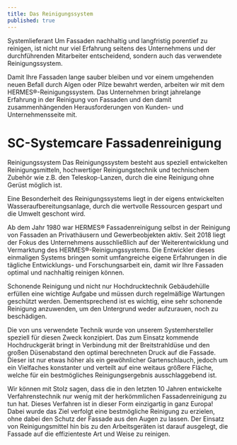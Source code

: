 ```yaml
---
title: Das Reinigungssystem
published: true
---
```


Systemlieferant Um Fassaden nachhaltig und langfristig porentief zu reinigen,
ist nicht nur viel Erfahrung seitens des Unternehmens und der durchführenden
Mitarbeiter entscheidend, sondern auch das verwendete Reinigungssystem.

Damit Ihre Fassaden lange sauber bleiben und vor einem umgehenden neuen Befall
durch Algen oder Pilze bewahrt werden, arbeiten wir mit dem
HERMES®-Reinigungssystem. Das Unternehmen bringt jahrelange Erfahrung in der
Reinigung von Fassaden und den damit zusammenhängenden Herausforderungen von
Kunden- und Unternehmensseite mit.

# SC-Systemcare Fassadenreinigung

Reinigungssystem​ Das Reinigungssystem besteht aus speziell entwickelten
Reinigungsmitteln, hochwertiger Reinigungstechnik und technischem Zubehör wie
z.B. den Teleskop-Lanzen, durch die eine Reinigung ohne Gerüst möglich ist.

Eine Besonderheit des Reinigungssystems liegt in der eigens entwickelten
Wasseraufbereitungsanlage, durch die wertvolle Ressourcen gespart und die Umwelt
geschont wird.

Ab dem Jahr 1980 war HERMES® Fassadenreinigung selbst in der Reinigung von
Fassaden an Privathäusern und Gewerbeobjekten aktiv. Seit 2018 liegt der Fokus
des Unternehmens ausschließlich auf der Weiterentwicklung und Vermarktung des
HERMES®-Reinigungssystems. Die Entwickler dieses einmaligen Systems bringen
somit umfangreiche eigene Erfahrungen in die tägliche Entwicklungs- und
Forschungsarbeit ein, damit wir Ihre Fassaden optimal und nachhaltig reinigen
können.

Schonende Reinigung und nicht nur Hochdrucktechnik​​ Gebäudehülle erfüllen eine
wichtige Aufgabe und müssen durch regelmäßige Wartungen geschützt werden.
Dementsprechend ist es wichtig, eine sehr schonende Reinigung anzuwenden, um den
Untergrund weder aufzurauen, noch zu beschädigen.

Die von uns verwendete Technik wurde von unserem Systemhersteller speziell für
diesen Zweck konzipiert. Das zum Einsatz kommende Hochdruckgerät bringt in
Verbindung mit der Breitstrahldüse und den großen Düsenabstand den optimal
berechneten Druck auf die Fassade. Dieser ist nur etwas höher als ein
gewöhnlicher Gartenschlauch, jedoch um ein Vielfaches konstanter und verteilt
auf eine weitaus größere Fläche, welche für ein bestmögliches Reinigungsergebnis
ausschlaggebend ist.

Wir können mit Stolz sagen, dass die in den letzten 10 Jahren entwickelte
Verfahrenstechnik nur wenig mit der herkömmlichen Fassadenreinigung zu tun hat.
Dieses Verfahren ist in dieser Form einzigartig in ganz Europa! Dabei wurde das
Ziel verfolgt eine bestmögliche Reinigung zu erzielen, ohne dabei den Schutz der
Fassade aus den Augen zu lassen. Der Einsatz von Reinigungsmittel hin bis zu den
Arbeitsgeräten ist darauf ausgelegt, die Fassade auf die effizienteste Art und
Weise zu reinigen.

